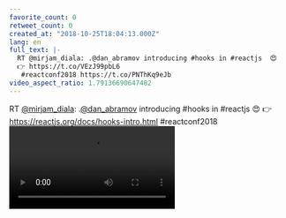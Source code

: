 ```yaml
---
favorite_count: 0
retweet_count: 0
created_at: "2018-10-25T18:04:13.000Z"
lang: en
full_text: |-
  RT @mirjam_diala: .@dan_abramov introducing #hooks in #reactjs  😍
  👉 https://t.co/VEzJ99pbL6
   #reactconf2018 https://t.co/PNThKq9eJb
video_aspect_ratio: 1.79136690647482
---
```


RT [@mirjam_diala](https://twitter.com/mirjam_diala):
.[@dan_abramov](https://twitter.com/dan_abramov) introducing #hooks in #reactjs
😍 👉 <https://reactjs.org/docs/hooks-intro.html> #reactconf2018
![Embedded Video](https://twitter-media-coderbyheart.s3.eu-north-1.amazonaws.com/1055520420139548673-DqXj7LfXgAAbdsc.mp4)
